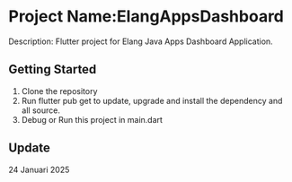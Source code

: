 # Project Name:ElangAppsDashboard
Description: Flutter project for Elang Java Apps Dashboard Application.
## Getting Started
1. Clone the repository
2. Run flutter pub get to update, upgrade and install the dependency and all source.
3. Debug or Run this project in main.dart
## Update
24 Januari 2025
